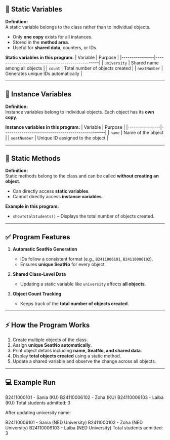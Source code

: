 ## 🔹 Static Variables

**Definition:**  
A static variable belongs to the class rather than to individual objects.  
- Only **one copy** exists for all instances.  
- Stored in the **method area**.  
- Useful for **shared data**, counters, or IDs.

**Static variables in this program:**
| Variable       | Purpose                                           |
|----------------|--------------------------------------------------|
| `university`   | Shared name among all objects                    |
| `count`        | Total number of objects created                  |
| `nextNumber`   | Generates unique IDs automatically              |

---

## 🔹 Instance Variables

**Definition:**  
Instance variables belong to individual objects. Each object has its **own copy**.

**Instance variables in this program:**
| Variable       | Purpose                                           |
|----------------|--------------------------------------------------|
| `name`         | Name of the object                               |
| `seatNumber`   | Unique ID assigned to the object                 |

---

## 🔹 Static Methods

**Definition:**  
Static methods belong to the class and can be called **without creating an object**.  
- Can directly access **static variables**.  
- Cannot directly access **instance variables**.  

**Example in this program:**
- `showTotalStudents()` – Displays the total number of objects created.

---

## ✅ Program Features

1. **Automatic SeatNo Generation**
   - IDs follow a consistent format (e.g., `B2411006101`, `B24110006102`).  
   - Ensures **unique SeatNo** for every object.

2. **Shared Class-Level Data**
   - Updating a static variable like `university` affects **all objects**.

3. **Object Count Tracking**
   - Keeps track of the **total number of objects created**.

---

## ⚡ How the Program Works

1. Create multiple objects of the class.  
2. Assign **unique SeatNo automatically**.  
3. Print object details including **name, SeatNo, and shared data**.  
4. Display **total objects created** using a static method.  
5. Update a shared variable and observe the change across all objects.

---
## 💻 Example Run
B2411000101 - Sania (KU)
B24110006102 - Zoha (KU)
B24110006103 - Laiba (KU)
Total students admitted: 3

After updating university name:

B24110006101 - Sania (NED University)
B2411000102 - Zoha (NED University)
B24110006103 - Laiba (NED University)
Total students admitted: 3


